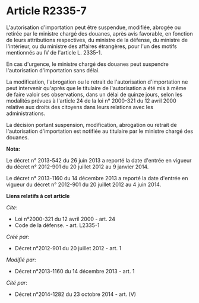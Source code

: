 # Article R2335-7

L'autorisation d'importation peut être suspendue, modifiée, abrogée ou retirée par le ministre chargé des douanes, après avis
favorable, en fonction de leurs attributions respectives, du ministre de la défense, du ministre de l'intérieur, ou du
ministre des affaires étrangères, pour l'un des motifs mentionnés au IV de l'article L. 2335-1. 

En cas d'urgence, le ministre chargé des douanes peut suspendre l'autorisation d'importation sans délai. 

La modification, l'abrogation ou le retrait de l'autorisation d'importation ne peut intervenir qu'après que le titulaire de
l'autorisation a été mis à même de faire valoir ses observations, dans un délai de quinze jours, selon les modalités prévues
à l'article 24 de la loi n° 2000-321 du 12 avril 2000 relative aux droits des citoyens dans leurs relations avec les
administrations. 

La décision portant suspension, modification, abrogation ou retrait de l'autorisation d'importation est notifiée au titulaire
par le ministre chargé des douanes.

**Nota:**

Le décret n° 2013-542 du 26 juin 2013 a reporté la date d'entrée en vigueur du décret n° 2012-901 du 20 juillet 2012 au 9
janvier 2014.

Le décret n° 2013-1160 du 14 décembre 2013 a reporté la date d'entrée en vigueur du décret n° 2012-901 du 20 juillet 2012 au
4 juin 2014.

**Liens relatifs à cet article**

_Cite_:

  - Loi n°2000-321 du 12 avril 2000 - art. 24
  - Code de la défense. - art. L2335-1

_Créé par_:

  - Décret n°2012-901 du 20 juillet 2012 - art. 1

_Modifié par_:

  - Décret n°2013-1160 du 14 décembre 2013 - art. 1

_Cité par_:

  - Décret n°2014-1282 du 23 octobre 2014 - art. (V)
